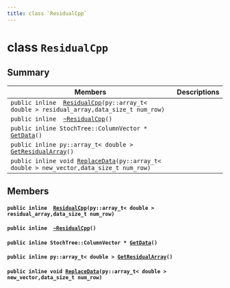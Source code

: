 ```yaml
---
title: class `ResidualCpp`
---
```


# class `ResidualCpp`

## Summary

 Members                        | Descriptions                                
--------------------------------|---------------------------------------------
`public inline  `[`ResidualCpp`](#classResidualCpp_1adb478fa40a537bcb0cc35cd29eb2ed15)`(py::array_t< double > residual_array,data_size_t num_row)` | 
`public inline  `[`~ResidualCpp`](#classResidualCpp_1aa70f69a386d046c3830a0ef76ff50006)`()` | 
`public inline StochTree::ColumnVector * `[`GetData`](#classResidualCpp_1a8604cddb29170f76a14ab18ea818a361)`()` | 
`public inline py::array_t< double > `[`GetResidualArray`](#classResidualCpp_1a1f5173c71d90eef4a422e4c0e8f4ddaa)`()` | 
`public inline void `[`ReplaceData`](#classResidualCpp_1af7a420603f4a74d951750af1863bef16)`(py::array_t< double > new_vector,data_size_t num_row)` | 

## Members

#### `public inline  `[`ResidualCpp`](#classResidualCpp_1adb478fa40a537bcb0cc35cd29eb2ed15)`(py::array_t< double > residual_array,data_size_t num_row)` 

#### `public inline  `[`~ResidualCpp`](#classResidualCpp_1aa70f69a386d046c3830a0ef76ff50006)`()` 

#### `public inline StochTree::ColumnVector * `[`GetData`](#classResidualCpp_1a8604cddb29170f76a14ab18ea818a361)`()` 

#### `public inline py::array_t< double > `[`GetResidualArray`](#classResidualCpp_1a1f5173c71d90eef4a422e4c0e8f4ddaa)`()` 

#### `public inline void `[`ReplaceData`](#classResidualCpp_1af7a420603f4a74d951750af1863bef16)`(py::array_t< double > new_vector,data_size_t num_row)` 

